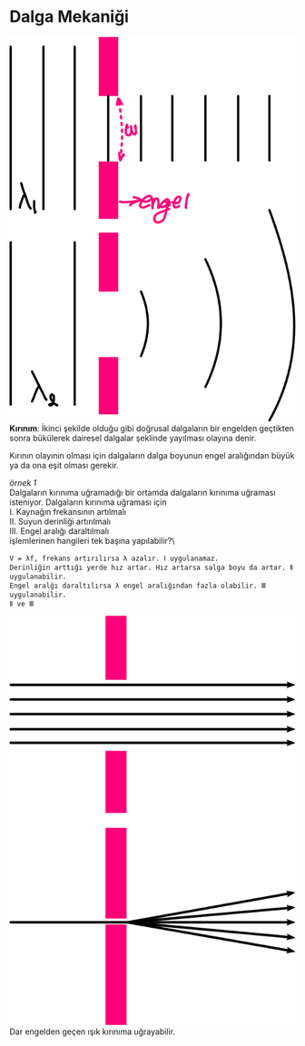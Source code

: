 # Dalga Mekaniği

![kırınım](img/kırınım.svg)\
**Kırınım**: İkinci şekilde olduğu gibi doğrusal dalgaların bir engelden geçtikten sonra bükülerek dairesel dalgalar şeklinde yayılması olayına denir.

Kırının olayının olması için dalgaların dalga boyunun engel aralığından büyük ya da ona eşit olması gerekir.

*örnek 1*\
Dalgaların kırınıma uğramadığı bir ortamda dalgaların kırınıma uğraması isteniyor. Dalgaların kırınıma uğraması için\
Ⅰ. Kaynağın frekansının artılmalı\
Ⅱ. Suyun derinliği artırılmalı\
Ⅲ. Engel aralığı daraltılmalı\
işlemlerinen hangileri tek başına yapılabilir?\
```
V = λf, frekans artırılırsa λ azalır. Ⅰ uygulanamaz.
Derinliğin arttığı yerde hız artar. Hız artarsa salga boyu da artar. Ⅱ uygulanabilir.
Engel aralğı daraltılırsa λ engel aralığından fazla olabilir. Ⅲ uygulanabilir. 
Ⅱ ve Ⅲ
```

![ışığın kırınımı](img/ışığın-kırınımı.svg)\
Dar engelden geçen ışık kırınıma uğrayabilir.

